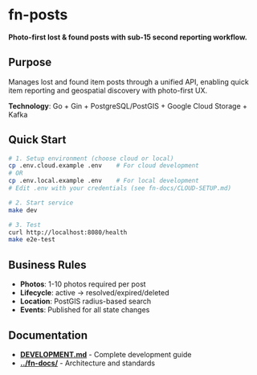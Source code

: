 # fn-posts

**Photo-first lost & found posts with sub-15 second reporting workflow.**

## Purpose

Manages lost and found item posts through a unified API, enabling quick item reporting and geospatial discovery with photo-first UX.

**Technology**: Go + Gin + PostgreSQL/PostGIS + Google Cloud Storage + Kafka

## Quick Start

```bash
# 1. Setup environment (choose cloud or local)
cp .env.cloud.example .env    # For cloud development
# OR
cp .env.local.example .env    # For local development
# Edit .env with your credentials (see fn-docs/CLOUD-SETUP.md)

# 2. Start service
make dev

# 3. Test
curl http://localhost:8080/health
make e2e-test
```

## Business Rules

- **Photos**: 1-10 photos required per post
- **Lifecycle**: active → resolved/expired/deleted
- **Location**: PostGIS radius-based search
- **Events**: Published for all state changes

## Documentation

- **[DEVELOPMENT.md](./DEVELOPMENT.md)** - Complete development guide
- **[../fn-docs/](../fn-docs/)** - Architecture and standards